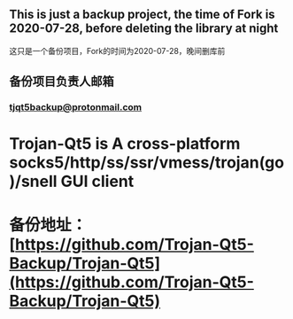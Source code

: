## This is just a backup project, the time of Fork is 2020-07-28, before deleting the library at night
  这只是一个备份项目，Fork的时间为2020-07-28，晚间删库前
## 备份项目负责人邮箱
### [tjqt5backup@protonmail.com](mailto:tjqt5backup@protonmail.com)

# Trojan-Qt5 is A cross-platform socks5/http/ss/ssr/vmess/trojan(go)/snell GUI client
# 备份地址：[https://github.com/Trojan-Qt5-Backup/Trojan-Qt5](https://github.com/Trojan-Qt5-Backup/Trojan-Qt5)

<!--
**Trojan-Qt5-Backup/Trojan-Qt5-Backup** is a ✨ _special_ ✨ repository because its `README.md` (this file) appears on your GitHub profile.

Here are some ideas to get you started:

- 🔭 I’m currently working on ...
- 🌱 I’m currently learning ...
- 👯 I’m looking to collaborate on ...
- 🤔 I’m looking for help with ...
- 💬 Ask me about ...
- 📫 How to reach me: ...
- 😄 Pronouns: ...
- ⚡ Fun fact: ...
-->
